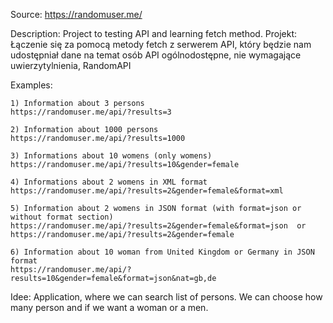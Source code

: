 Source: https://randomuser.me/

Description: 
Project to testing API and learning fetch method.
Projekt: Łączenie się za pomocą metody fetch z serwerem API, który
będzie nam udostępniał dane na temat osób
API ogólnodostępne, nie wymagające uwierzytylnienia, RandomAPI

Examples:

	1) Information about 3 persons 
	https://randomuser.me/api/?results=3

	2) Information about 1000 persons
	https://randomuser.me/api/?results=1000

	3) Informations about 10 womens (only womens)
	https://randomuser.me/api/?results=10&gender=female

	4) Informations about 2 womens in XML format
	https://randomuser.me/api/?results=2&gender=female&format=xml

	5) Information about 2 womens in JSON format (with format=json or without format section)
	https://randomuser.me/api/?results=2&gender=female&format=json  or
	https://randomuser.me/api/?results=2&gender=female

	6) Information about 10 woman from United Kingdom or Germany in JSON format
	https://randomuser.me/api/?results=10&gender=female&format=json&nat=gb,de

Idee: 
Application, where we can search list of persons. 
We can choose how many person and if we want a woman or a men.


